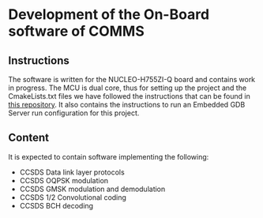 Development of the On-Board software of COMMS  
====

## Instructions

The software is written for the NUCLEO-H755ZI-Q board and contains work in progress.
The MCU is dual core, thus for setting up the project and the CmakeLists.txt files we have followed
the instructions that can be found in [this repository](https://github.com/elmot/h7-trace-probe/blob/master/README.md).
It also contains the instructions to run an  Embedded GDB Server run configuration for this project.

## Content

It is expected to contain software implementing the following:

* CCSDS Data link layer protocols
* CCSDS OQPSK modulation
* CCSDS GMSK modulation and demodulation
* CCSDS 1/2 Convolutional coding
* CCSDS BCH decoding
  